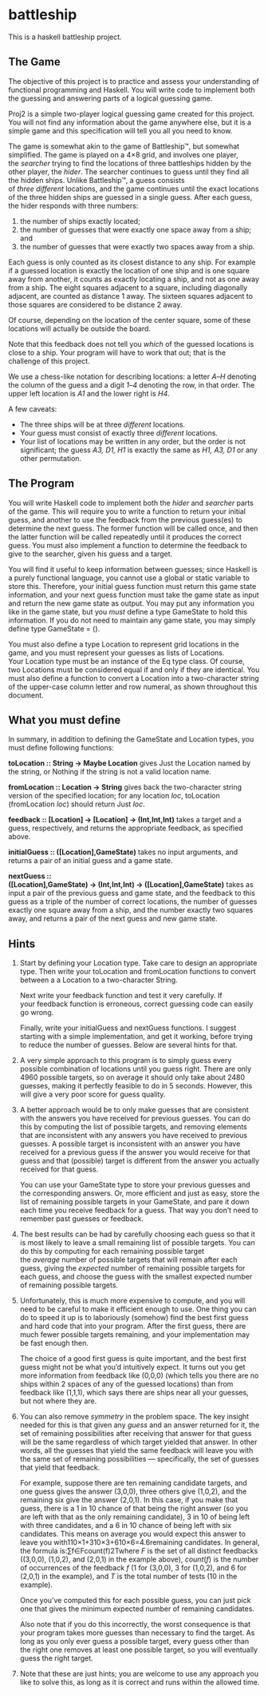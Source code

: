 # battleship
This is a haskell battleship project.

## The Game

The objective of this project is to practice and assess your understanding of functional programming and Haskell. You will write code to implement both the guessing and answering parts of a logical guessing game.

Proj2 is a simple two-player logical guessing game created for this project. You will not find any information about the game anywhere else, but it is a simple game and this specification will tell you all you need to know.

The game is somewhat akin to the game of Battleship™, but somewhat simplified. The game is played on a 4×8 grid, and involves one player, the *searcher* trying to find the locations of three battleships hidden by the other player, the *hider*. The searcher continues to guess until they find all the hidden ships. Unlike Battleship™, a guess consists of *three* *different* locations, and the game continues until the exact locations of the three hidden ships are guessed in a single guess. After each guess, the hider responds with three numbers:

1. the number of ships exactly located;
2. the number of guesses that were exactly one space away from a ship; and
3. the number of guesses that were exactly two spaces away from a ship.

Each guess is only counted as its closest distance to any ship. For example if a guessed location is exactly the location of one ship and is one square away from another, it counts as exactly locating a ship, and not as one away from a ship. The eight squares adjacent to a square, including diagonally adjacent, are counted as distance 1 away. The sixteen squares adjacent to those squares are considered to be distance 2 away.

Of course, depending on the location of the center square, some of these locations will actually be outside the board.

Note that this feedback does not tell you *which* of the guessed locations is close to a ship. Your program will have to work that out; that is the challenge of this project.

We use a chess-like notation for describing locations: a letter *A*–*H* denoting the column of the guess and a digit *1*–*4* denoting the row, in that order. The upper left location is *A1* and the lower right is *H4*.

A few caveats:

- The three ships will be at three *different* locations.
- Your guess must consist of exactly three *different* locations.
- Your list of locations may be written in any order, but the order is not significant; the guess *A3, D1, H1* is exactly the same as *H1, A3, D1* or any other permutation.

## The Program

You will write Haskell code to implement both the *hider* and *searcher* parts of the game. This will require you to write a function to return your initial guess, and another to use the feedback from the previous guess(es) to determine the next guess. The former function will be called once, and then the latter function will be called repeatedly until it produces the correct guess. You must also implement a function to determine the feedback to give to the searcher, given his guess and a target.

You will find it useful to keep information between guesses; since Haskell is a purely functional language, you cannot use a global or static variable to store this. Therefore, your initial guess function must return this game state information, and your next guess function must take the game state as input and return the new game state as output. You may put any information you like in the game state, but you *must* define a type GameState to hold this information. If you do not need to maintain any game state, you may simply define type GameState = ().

You must also define a type Location to represent grid locations in the game, and you must represent your guesses as lists of Locations. Your Location type must be an instance of the Eq type class. Of course, two Locations must be considered equal if and only if they are identical. You must also define a function to convert a Location into a two-character string of the upper-case column letter and row numeral, as shown throughout this document.

## What you must define

In summary, in addition to defining the GameState and Location types, you must define following functions:

**toLocation :: String → Maybe Location** gives Just the Location named by the string, or Nothing if the string is not a valid location name.

**fromLocation :: Location → String** gives back the two-character string version of the specified location; for any location *loc*, toLocation (fromLocation *loc*) should return Just *loc*.

**feedback :: [Location] → [Location] → (Int,Int,Int)** takes a target and a guess, respectively, and returns the appropriate feedback, as specified above.

**initialGuess :: ([Location],GameState)** takes no input arguments, and returns a pair of an initial guess and a game state.

**nextGuess :: ([Location],GameState) → (Int,Int,Int) → ([Location],GameState)** takes as input a pair of the previous guess and game state, and the feedback to this guess as a triple of the number of correct locations, the number of guesses exactly one square away from a ship, and the number exactly two squares away, and returns a pair of the next guess and new game state.

## Hints

1. Start by defining your Location type. Take care to design an appropriate type. Then write your toLocation and fromLocation functions to convert between a a Location to a two-character String.
    
    Next write your feedback function and test it very carefully. If your feedback function is erroneous, correct guessing code can easily go wrong.
    
    Finally, write your initialGuess and nextGuess functions. I suggest starting with a simple implementation, and get it working, before trying to reduce the number of guesses. Below are several hints for that.
    
2. A very simple approach to this program is to simply guess every possible combination of locations until you guess right. There are only 4960 possible targets, so on average it should only take about 2480 guesses, making it perfectly feasible to do in 5 seconds. However, this will give a very poor score for guess quality.
3. A better approach would be to only make guesses that are consistent with the answers you have received for previous guesses. You can do this by computing the list of possible targets, and removing elements that are inconsistent with any answers you have received to previous guesses. A possible target is inconsistent with an answer you have received for a previous guess if the answer you would receive for that guess and that (possible) target is different from the answer you actually received for that guess.
    
    You can use your GameState type to store your previous guesses and the corresponding answers. Or, more efficient and just as easy, store the list of remaining possible targets in your GameState, and pare it down each time you receive feedback for a guess. That way you don’t need to remember past guesses or feedback.
    
4. The best results can be had by carefully choosing each guess so that it is most likely to leave a small remaining list of possible targets. You can do this by computing for each remaining possible target the *average* number of possible targets that will remain after each guess, giving the *expected* number of remaining possible targets for each guess, and choose the guess with the smallest expected number of remaining possible targets.
5. Unfortunately, this is much more expensive to compute, and you will need to be careful to make it efficient enough to use. One thing you can do to speed it up is to laboriously (somehow) find the best first guess and hard code that into your program. After the first guess, there are much fewer possible targets remaining, and your implementation may be fast enough then.
    
    The choice of a good first guess is quite important, and the best first guess might not be what you’d intuitively expect. It turns out you get more information from feedback like (0,0,0) (which tells you there are no ships within 2 spaces of any of the guessed locations) than from feedback like (1,1,1), which says there are ships near all your guesses, but not where they are.
    
6. You can also remove *symmetry* in the problem space. The key insight needed for this is that given any *guess* and an answer returned for it, the set of remaining possibilities after receiving that answer for that guess will be the same regardless of which target yielded that answer. In other words, all the guesses that yield the same feedback will leave you with the same set of remaining possibilities — specifically, the set of guesses that yield that feedback.
    
    For example, suppose there are ten remaining candidate targets, and one guess gives the answer (3,0,0), three others give (1,0,2), and the remaining six give the answer (2,0,1). In this case, if you make that guess, there is a 1 in 10 chance of that being the right answer (so you are left with that as the only remaining candidate), 3 in 10 of being left with three candidates, and a 6 in 10 chance of being left with six candidates. This means on average you would expect this answer to leave you with110×1+310×3+610×6=4.6remaining candidates. In general, the formula is:∑f∈Fcount(f)2Twhere *F* is the set of all distinct feedbacks ((3,0,0), (1,0,2), and (2,0,1) in the example above), *count*(*f*) is the number of occurrences of the feedback *f* (1 for (3,0,0), 3 for (1,0,2), and 6 for (2,0,1) in the example), and *T* is the total number of tests (10 in the example).
    
    Once you’ve computed this for each possible guess, you can just pick one that gives the minimum expected number of remaining candidates.
    
    Also note that if you do this incorrectly, the worst consequence is that your program takes more guesses than necessary to find the target. As long as you only ever guess a possible target, every guess other than the right one removes at least one possible target, so you will eventually guess the right target.
    
7. Note that these are just hints; you are welcome to use any approach you like to solve this, as long as it is correct and runs within the allowed time.
